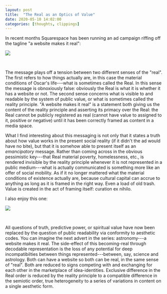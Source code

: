 ```yaml
---
layout: post
title:  "The Real as an Optics of Value"
date: 2020-05-10 14:02:00
categories: [thoughts, clippings]
---
```


In recent months Squarespace has been running an ad campaign riffing off the tagline "a website makes it real":

![]({{site.baseurl}}/assets/img/blog/sq-trash-art.jpg)

<br />

The message plays off a tension between two different senses of the "real". The first refers to how things actually are, in this case the material conditions of Oscar's life---what is sometimes called the Real. In this sense the message is obnoxiously false: obviously the Real is what it is whether it has a website or not. The second sense concerns what is visible to and readable by the system of public value, or what is sometimes called the reality principle. "A website makes it real" is a statement both giving us the content of the reality principle and asserting its primacy over the Real: the Real cannot be publicly registered as real (cannot have value to assigned to it, positive or negative) until it has been correctly framed as content in a media space.

What I find interesting about this messaging is not only that it states a truth about how value works in the present social reality (if it didn't the ad would have no bite), but that it is somehow able to present itself as an _emancipatory_ message. Rather than coming across in the obvious pessimistic key---that Real material poverty, homelessness, etc., is rendered invisible by the reality principle whenever it is not represented in a public medium---what is actually communicated is something more like an offer of social mobility. As if it no longer mattered what the material conditions of existence actually are, because cultural capital can accrue to anything as long as it is framed in the right way. Even a load of old trash. Value is created in the act of framing itself: curation ex nihilo.

I also enjoy this one:

![]({{site.baseurl}}/assets/img/blog/sq-astrology.jpg)

<br />

All questions of truth, predictive power, or spiritual value have now been replaced by the question of public readability via conformity to aesthetic codes. You can imagine the next advert in the series: astronomy---a website makes it real. The side-effect of this becoming-real through decodable representation is the loss of any potential for deep incompatibilties between things represented---between, say, science and astrology. Both can have a website so both can be real, in the same sense of "real". Both are reduced to signs competing with and exchanging for each other in the marketplace of idea-identities. Exclusive difference in the Real order is reduced by the reality principle to a compatible difference in the semiotic order, true heterogeneity to a series of variations in content on a single aesthetic form.
